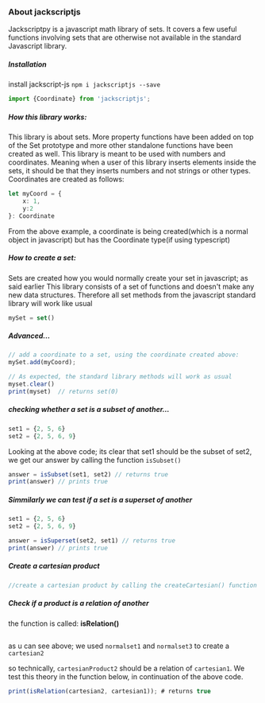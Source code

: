 ### About jackscriptjs
Jackscriptpy is a javascript math library of sets. It covers a few useful functions involving sets that are otherwise not available in the standard Javascript library.

##### Installation
install jackscript-js
`npm i jackscriptjs --save`

```javascript
import {Coordinate} from 'jackscriptjs';
```
##### How this library works:
This library is about sets. More property functions have been added on top of the Set prototype and more other standalone functions have been created as well.
This library is meant to be used with numbers and coordinates. Meaning when a user of this library inserts elements inside the sets, it should be that they inserts numbers and not strings or other types.
Coordinates are created as follows:
```typescript 
let myCoord = {
	x: 1,
	y:2
}: Coordinate
```   
From the above example, a coordinate is being created(which is a normal object in javascript) but has the Coordinate type(if using typescript)


##### How to create a set:
Sets are created how you would normally create your set in javascript; as said earlier This library consists of a set of functions and doesn't make any new data structures.
Therefore all set methods from the javascript standard library will work like usual
```javascript 
mySet = set()
```


##### Advanced...
```javascript
// add a coordinate to a set, using the coordinate created above:
mySet.add(myCoord);

// As expected, the standard library methods will work as usual
myset.clear()
print(myset)  // returns set(0)
```

##### checking whether a set is a subset of another...
```javascript
set1 = {2, 5, 6}
set2 = {2, 5, 6, 9}
```
Looking at the above code; its clear that set1 should be the subset of set2, we get our answer by calling the function `isSubset()`
```javascript
answer = isSubset(set1, set2) // returns true 
print(answer) // prints true
```

<h5>Simmilarly we can test if a set is a superset of another</h5>

```javascript
set1 = {2, 5, 6}
set2 = {2, 5, 6, 9}

answer = isSuperset(set2, set1) // returns true 
print(answer) // prints true
```
<h5>Create a cartesian product</h5>

```javascript
//create a cartesian product by calling the createCartesian() function
```

<h5>Check if a product is a relation of another</h5>
<p>the function is called: <b>isRelation()</b> </p>

```javascript 
```

<p>as u can see above; we used <code>normalset1</code> and <code>normalset3</code> to create a <code>cartesian2</code></p>

<p>so technically, <code>cartesianProduct2</code> should be a relation of <code>cartesian1</code>. We test this theory in the function below, in continuation of the above code.</p>

```javascript
print(isRelation(cartesian2, cartesian1)); # returns true
```



<!-- write domain and range documentation here -->



<!-- a Binary Relation is a set that is the subset of any Cartesian product 
	if isSubset(R, createCartesian(A, B)) returns true... then R is a BinaryRelation of S
-->





